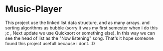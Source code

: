 # Music-Player
This project use the linked list data structure, and as many arrays.
and sorting algorithms as bubble (sorry it was my first semester when i do this ;c , Next update we use Quicksort or something else).
In this way we can see the head of list as the "Now listening" song.
That's it hope someone found this project usefull because i dont. :D
